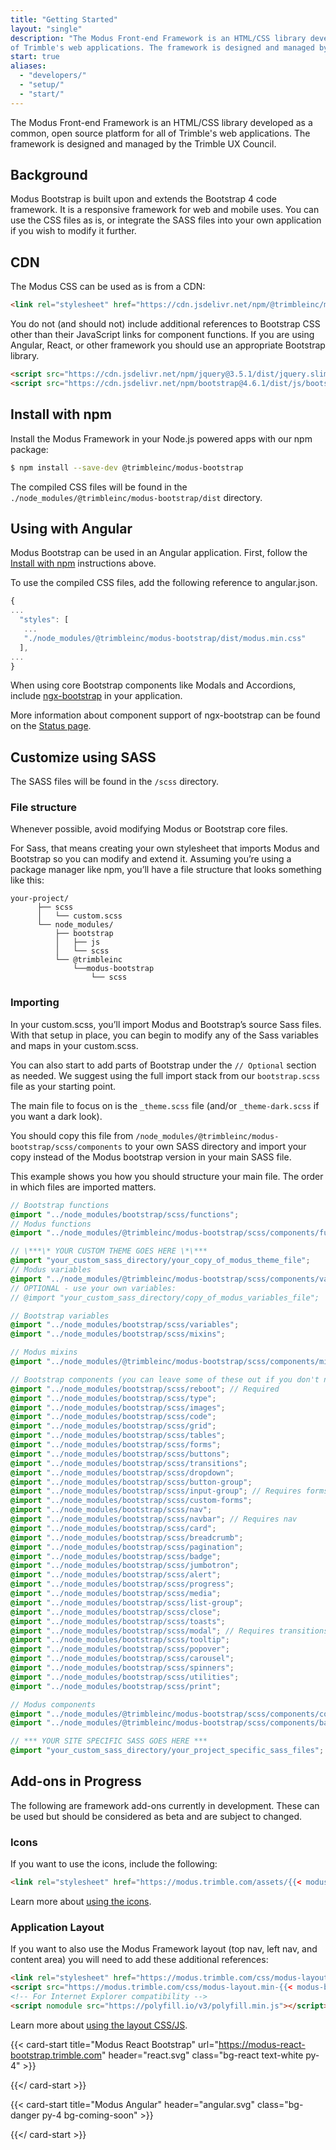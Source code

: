 ```yaml
---
title: "Getting Started"
layout: "single"
description: "The Modus Front-end Framework is an HTML/CSS library developed as a common, open source platform for all
of Trimble's web applications. The framework is designed and managed by the Trimble UX Council."
start: true
aliases:
  - "developers/"
  - "setup/"
  - "start/"
---
```


The Modus Front-end Framework is an HTML/CSS library developed as a common, open source platform for all of Trimble's web applications. The framework is designed and managed by the Trimble UX Council.

## Background

Modus Bootstrap is built upon and extends the Bootstrap 4 code framework. It is a responsive framework for web and mobile uses. You can use the CSS files as is, or integrate the SASS files into your own application if you wish to modify it further.

## CDN

The Modus CSS can be used as is from a CDN:

```html
<link rel="stylesheet" href="https://cdn.jsdelivr.net/npm/@trimbleinc/modus-bootstrap@{{< modus-bootstrap-version >}}/dist/modus.min.css">
```

You do not (and should not) include additional references to Bootstrap CSS other than their JavaScript links for component functions. If you are using Angular, React, or other framework you should use an appropriate Bootstrap library.

```html
<script src="https://cdn.jsdelivr.net/npm/jquery@3.5.1/dist/jquery.slim.min.js"></script>
<script src="https://cdn.jsdelivr.net/npm/bootstrap@4.6.1/dist/js/bootstrap.bundle.min.js"></script>
```

## Install with npm

Install the Modus Framework in your Node.js powered apps with our npm package:

```bash
$ npm install --save-dev @trimbleinc/modus-bootstrap
```

The compiled CSS files will be found in the `./node_modules/@trimbleinc/modus-bootstrap/dist` directory.

## Using with Angular

Modus Bootstrap can be used in an Angular application. First, follow the [Install with npm](#install-with-npm) instructions above.

To use the compiled CSS files, add the following reference to angular.json.

```javascript
{
...
  "styles": [
   ...
   "./node_modules/@trimbleinc/modus-bootstrap/dist/modus.min.css"
  ],
...
}
```

When using core Bootstrap components like Modals and Accordions, include [ngx-bootstrap](https://valor-software.com/ngx-bootstrap/) in your application.

More information about component support of ngx-bootstrap can be found on the [Status page](/status/).

## Customize using SASS

The SASS files will be found in the `/scss` directory.

### File structure

Whenever possible, avoid modifying Modus or Bootstrap core files.

For Sass, that means creating your own stylesheet that imports Modus and Bootstrap so you can modify and extend it. Assuming you’re using a package manager like npm, you’ll have a file structure that looks something like this:

```text
your-project/
      ├── scss
      │   └── custom.scss
      └── node_modules/
          ├── bootstrap
          │   ├── js
          │   └── scss
          └── @trimbleinc
              └──modus-bootstrap
                  └── scss
```

### Importing

In your custom.scss, you’ll import Modus and Bootstrap’s source Sass files. With that setup in place, you can begin to modify any of the Sass variables and maps in your custom.scss.

You can also start to add parts of Bootstrap under the `// Optional` section as needed. We suggest using the full import stack from our `bootstrap.scss` file as your starting point.

The main file to focus on is the `_theme.scss` file (and/or `_theme-dark.scss` if you want a dark look).

You should copy this file from `/node_modules/@trimbleinc/modus-bootstrap/scss/components` to your own SASS directory and import your copy instead of the Modus bootstrap version in your main SASS file.

This example shows you how you should structure your main file. The order in which files are imported matters.

```scss
// Bootstrap functions
@import "../node_modules/bootstrap/scss/functions";
// Modus functions
@import "../node_modules/@trimbleinc/modus-bootstrap/scss/components/functions";

// \***\* YOUR CUSTOM THEME GOES HERE \*\***
@import "your_custom_sass_directory/your_copy_of_modus_theme_file";
// Modus variables
@import "../node_modules/@trimbleinc/modus-bootstrap/scss/components/variables";
// OPTIONAL - use your own variables:
// @import "your_custom_sass_directory/copy_of_modus_variables_file";

// Bootstrap variables
@import "../node_modules/bootstrap/scss/variables";
@import "../node_modules/bootstrap/scss/mixins";

// Modus mixins
@import "../node_modules/@trimbleinc/modus-bootstrap/scss/components/mixins";

// Bootstrap components (you can leave some of these out if you don't need them)
@import "../node_modules/bootstrap/scss/reboot"; // Required
@import "../node_modules/bootstrap/scss/type";
@import "../node_modules/bootstrap/scss/images";
@import "../node_modules/bootstrap/scss/code";
@import "../node_modules/bootstrap/scss/grid";
@import "../node_modules/bootstrap/scss/tables";
@import "../node_modules/bootstrap/scss/forms";
@import "../node_modules/bootstrap/scss/buttons";
@import "../node_modules/bootstrap/scss/transitions";
@import "../node_modules/bootstrap/scss/dropdown";
@import "../node_modules/bootstrap/scss/button-group";
@import "../node_modules/bootstrap/scss/input-group"; // Requires forms
@import "../node_modules/bootstrap/scss/custom-forms";
@import "../node_modules/bootstrap/scss/nav";
@import "../node_modules/bootstrap/scss/navbar"; // Requires nav
@import "../node_modules/bootstrap/scss/card";
@import "../node_modules/bootstrap/scss/breadcrumb";
@import "../node_modules/bootstrap/scss/pagination";
@import "../node_modules/bootstrap/scss/badge";
@import "../node_modules/bootstrap/scss/jumbotron";
@import "../node_modules/bootstrap/scss/alert";
@import "../node_modules/bootstrap/scss/progress";
@import "../node_modules/bootstrap/scss/media";
@import "../node_modules/bootstrap/scss/list-group";
@import "../node_modules/bootstrap/scss/close";
@import "../node_modules/bootstrap/scss/toasts";
@import "../node_modules/bootstrap/scss/modal"; // Requires transitions
@import "../node_modules/bootstrap/scss/tooltip";
@import "../node_modules/bootstrap/scss/popover";
@import "../node_modules/bootstrap/scss/carousel";
@import "../node_modules/bootstrap/scss/spinners";
@import "../node_modules/bootstrap/scss/utilities";
@import "../node_modules/bootstrap/scss/print";

// Modus components
@import "../node_modules/@trimbleinc/modus-bootstrap/scss/components/controls";
@import "../node_modules/@trimbleinc/modus-bootstrap/scss/components/base";

// *** YOUR SITE SPECIFIC SASS GOES HERE ***
@import "your_custom_sass_directory/your_project_specific_sass_files";
```

## Add-ons in Progress

The following are framework add-ons currently in development. These can be used but should be considered as beta and are subject to changed.

### Icons

If you want to use the icons, include the following:

```html
<link rel="stylesheet" href="https://modus.trimble.com/assets/{{< modus-icons-version >}}/fonts/modus-icons.css">
```

Learn more about [using the icons](/foundations/icons/).

### Application Layout

If you want to also use the Modus Framework layout (top nav, left nav, and content area) you will need to add these additional references:

```html
<link rel="stylesheet" href="https://modus.trimble.com/css/modus-layout.min-{{< modus-bootstrap-version >}}.css">
<script src="https://modus.trimble.com/css/modus-layout.min-{{< modus-bootstrap-version >}}.js"></script>
<!-- For Internet Explorer compatibility -->
<script nomodule src="https://polyfill.io/v3/polyfill.min.js"></script>
```

Learn more about [using the layout CSS/JS](/layout/).

<div class="row mt-5">

{{< card-start title="Modus React Bootstrap" url="https://modus-react-bootstrap.trimble.com" header="react.svg" class="bg-react text-white py-4" >}}

{{</ card-start >}}

{{< card-start title="Modus Angular" header="angular.svg" class="bg-danger py-4 bg-coming-soon" >}}

{{</ card-start >}}

</div>
